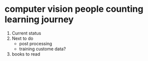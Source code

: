 # computer vision people counting learning journey
1. Current status
2. Next to do
   - post processing
   - training custome data?
3. books to read
